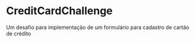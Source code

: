 # CreditCardChallenge
Um desafio para implementação de um formulário para cadastro de cartão de crédito
